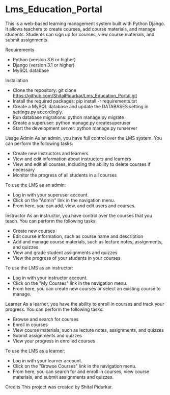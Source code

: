 # Lms_Education_Portal
This is a web-based learning management system built with Python Django. It allows teachers to create courses, add course materials, and manage students. Students can sign up for courses, view course materials, and submit assignments.

Requirements
- Python (version 3.6 or higher)
- Django (version 3.1 or higher)
- MySQL database

Installation
- Clone the repository: git clone https://github.com/ShitalPidurkar/Lms_Education_Portal.git
- Install the required packages: pip install -r requirements.txt
- Create a MySQL database and update the DATABASES setting in settings.py accordingly.
- Run database migrations: python manage.py migrate
- Create a superuser: python manage.py createsuperuser
- Start the development server: python manage.py runserver

Usage
Admin
As an admin, you have full control over the LMS system. You can perform the following tasks:
- Create new instructors and learners
- View and edit information about instructors and learners
- View and edit all courses, including the ability to delete courses if necessary
- Monitor the progress of all students in all courses

To use the LMS as an admin:
- Log in with your superuser account.
- Click on the "Admin" link in the navigation menu.
- From here, you can add, view, and edit users and courses.

Instructor
As an instructor, you have control over the courses that you teach. You can perform the following tasks:
- Create new courses
- Edit course information, such as course name and description
- Add and manage course materials, such as lecture notes, assignments, and quizzes
- View and grade student assignments and quizzes
- View the progress of your students in your courses

To use the LMS as an instructor:
- Log in with your instructor account.
- Click on the "My Courses" link in the navigation menu.
- From here, you can create new courses or select an existing course to manage.

Learner
As a learner, you have the ability to enroll in courses and track your progress. You can perform the following tasks:
- Browse and search for courses
- Enroll in courses
- View course materials, such as lecture notes, assignments, and quizzes
- Submit assignments and quizzes
- View your progress in enrolled courses

To use the LMS as a learner:
- Log in with your learner account.
- Click on the "Browse Courses" link in the navigation menu.
- From here, you can search for and enroll in courses, view course materials, and submit assignments and quizzes.

Credits
This project was created by Shital Pidurkar.

